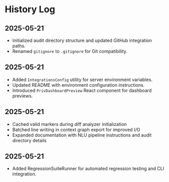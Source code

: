 # History Log

## 2025-05-21
- Initialized audit directory structure and updated GitHub integration paths.
- Renamed `gitignore` to `.gitignore` for Git compatibility.

## 2025-05-21
- Added `IntegrationsConfig` utility for server environment variables.
- Updated README with environment configuration instructions.
- Introduced `PrivDashboardPreview` React component for dashboard previews.

## 2025-05-21
- Cached valid markers during diff analyzer initialization
- Batched line writing in context graph export for improved I/O
- Expanded documentation with NLU pipeline instructions and audit directory details

## 2025-05-21
- Added RegressionSuiteRunner for automated regression testing and CLI integration.
